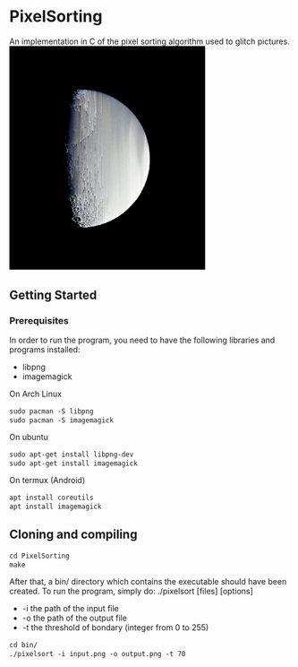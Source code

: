 # PixelSorting
An implementation in C of the pixel sorting algorithm used to glitch pictures.
<img src="https://github.com/S-Rey/PixelSorting/blob/master/picture/Moon.jpg" width="350"/>


## Getting Started
### Prerequisites
In order to run the program, you need to have the following libraries and programs installed:
- libpng
- imagemagick

On Arch Linux
```
sudo pacman -S libpng
sudo pacman -S imagemagick 
```

On ubuntu
```
sudo apt-get install libpng-dev
sudo apt-get install imagemagick
```

On termux (Android)
```
apt install coreutils
apt install imagemagick
```

## Cloning and compiling
```
cd PixelSorting
make
```
After that, a bin/ directory which contains the executable should have been created.
To run the program, simply do:
./pixelsort [files] [options]
- -i the path of the input file
- -o the path of the output file
- -t the threshold of bondary (integer from 0 to 255)

```
cd bin/
./pixelsort -i input.png -o output.png -t 70
```
